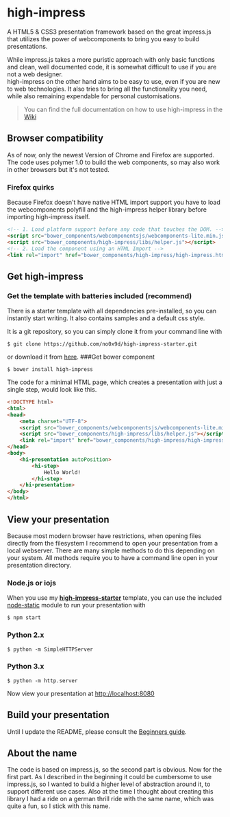 # high-impress

A HTML5 & CSS3 presentation framework based on the great impress.js that utilizes the power of webcomponents to bring you easy to build presentations.

While impress.js takes a more puristic approach with only basic functions and clean, well documented code, it is somewhat difficult to use if you are not a web designer.   
high-impress on the other hand aims to be easy to use, even if you are new to web technologies. It also tries to bring all the functionality you need, while also remaining expendable for personal customisations.

> You can find the full documentation on how to use high-impress in the [Wiki](https://github.com/no0x9d/high-impress/wiki)

## Browser compatibility

As of now, only the newest Version of Chrome and Firefox are supported. The code uses polymer 1.0 to build the web components, so may also work in other browsers but it's not tested.

### Firefox quirks

Because Firefox doesn't have native HTML import support you have to load the webcomponents polyfill and the high-impress helper library before importing high-impress itself.

```html
<!-- 1. Load platform support before any code that touches the DOM. -->
<script src="bower_components/webcomponentsjs/webcomponents-lite.min.js"></script>
<script src="bower_components/high-impress/libs/helper.js"></script>
<!-- 2. Load the component using an HTML Import -->
<link rel="import" href="bower_components/high-impress/high-impress.html">
```

## Get high-impress
### Get the template with batteries included (recommend)
There is a starter template with all dependencies pre-installed, so you can instantly start writing. It also contains samples and a default css style.

It is a git repository, so you can simply clone it from your command line with
```
$ git clone https://github.com/no0x9d/high-impress-starter.git
```
or download it from [here](https://github.com/no0x9d/high-impress-starter/archive/master.zip).
###Get bower component
```
$ bower install high-impress
```
The code for a minimal HTML page, which creates a presentation with just a single step, would look like this.
```html
<!DOCTYPE html>
<html>
<head>
    <meta charset="UTF-8">
    <script src="bower_components/webcomponentsjs/webcomponents-lite.min.js"></script>
    <script src="bower_components/high-impress/libs/helper.js"></script>
    <link rel="import" href="bower_components/high-impress/high-impress.html">
</head>
<body>
    <hi-presentation autoPosition>
        <hi-step>
            Hello World!
        </hi-step>
    </hi-presentation>
</body>
</html>
```

## View your presentation
Because most modern browser have restrictions, when opening files directly from the filesystem I recommend to open your presentation from a local webserver. There are many simple methods to do this depending on your system.
All methods require you to have a command line open in your presentation directory.

### Node.js or iojs
When you use my **[high-impress-starter](https://github.com/no0x9d/high-impress-starter)** template, you can use the included [node-static](https://www.npmjs.com/package/node-static) module to run your presentation with

```
$ npm start
```

### Python 2.x
```
$ python -m SimpleHTTPServer
```


### Python 3.x
```
$ python -m http.server
```

Now view your presentation at [http://localhost:8080](http://localhost:8080)

## Build your presentation

Until I update the README, please consult the [Beginners guide](https://github.com/no0x9d/high-impress/wiki/Beginners-Guide).

## About the name

The code is based on impress.js, so the second part is obvious. Now for the first part. As I described in the beginning it could be cumbersome to use impress.js, so I wanted to build a higher level of abstraction around it, to support different use cases. Also at the time I thought about creating this library I had a ride on a german thrill ride with the same name, which was quite a fun, so I stick with this name.
